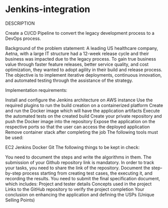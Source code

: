 # Jenkins-integration
DESCRIPTION

Create a CI/CD Pipeline to convert the legacy development process to a DevOps process.

Background of the problem statement:
A leading US healthcare company, Aetna, with a large IT structure had a 12-week release cycle and their business was impacted due to the legacy process. To gain
true business value through faster feature releases, better service quality, and cost optimization, they wanted to adopt agility in their build and release process.
The objective is to implement iterative deployments, continuous innovation, and automated testing through the assistance of the strategy.

Implementation requirements:

Install and configure the Jenkins architecture on AWS instance
Use the required plugins to run the build creation on a containerized platform
Create and run the Docker image which will have the application artifacts
Execute the automated tests on the created build
Create your private repository and push the Docker image into the repository
Expose the application on the respective ports so that the user can access the deployed application
Remove container stack after completing the job
The following tools must be used:

EC2
Jenkins
Docker
Git
The following things to be kept in check:

You need to document the steps and write the algorithms in them.
The submission of your Github repository link is mandatory. In order to track your tasks, you need to share the link of the repository.
Document the step-by-step process starting from creating test cases, the executing it, and recording the results.
You need to submit the final specification document, which includes:
Project and tester details
Concepts used in the project
Links to the GitHub repository to verify the project completion
Your conclusion on enhancing the application and defining the USPs (Unique Selling Points)
 
